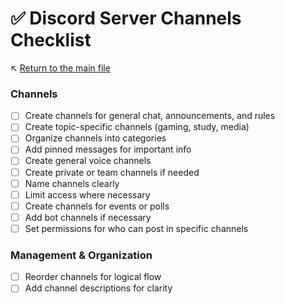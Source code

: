 # ✅ Discord Server Channels Checklist

↖️ [Return to the main file](../README.md)

### Channels
- [ ] Create channels for general chat, announcements, and rules
- [ ] Create topic-specific channels (gaming, study, media)
- [ ] Organize channels into categories
- [ ] Add pinned messages for important info
- [ ] Create general voice channels
- [ ] Create private or team channels if needed
- [ ] Name channels clearly
- [ ] Limit access where necessary
- [ ] Create channels for events or polls
- [ ] Add bot channels if necessary
- [ ] Set permissions for who can post in specific channels

### Management & Organization
- [ ] Reorder channels for logical flow
- [ ] Add channel descriptions for clarity